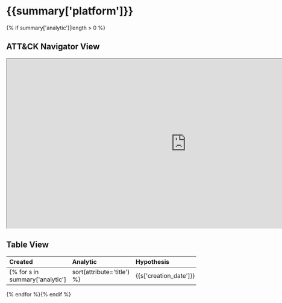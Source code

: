 # {{summary['platform']}}
{% if summary['analytic']|length > 0 %}
## ATT&CK Navigator View

<iframe src="https://mitre-attack.github.io/attack-navigator/enterprise/#layerURL=https%3A%2F%2Fraw.githubusercontent.com%2Fhunters-forge%2FThreatHunter-Playbook%2Fmaster%2Fdocs%2Fnotebooks%2F{{summary['platform']|lower}}%2F{{summary['platform']|lower}}.json&tabs=false&selecting_techniques=false" width="950" height="450"></iframe>

## Table View

|Created|Analytic|Hypothesis|Author|
| :---| :---| :---| :---|
{% for s in summary['analytic']|sort(attribute='title') %}|{{s['creation_date']}} |[{{s['title']}}](https://threathunterplaybook.com/notebooks/windows/{{s['location']}}/{{s['id']}}.html) |{{s['hypothesis']}} |{{s['author']}} |
{% endfor %}{% endif %}